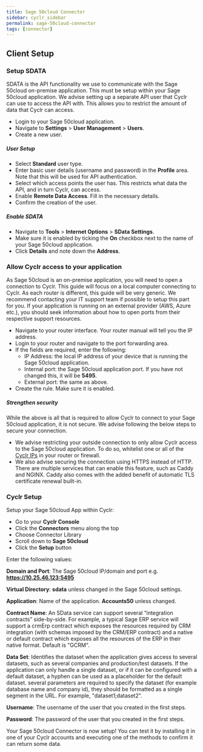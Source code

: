 ```yaml
---
title: Sage 50cloud Connector
sidebar: cyclr_sidebar
permalink: sage-50cloud-connector
tags: [connector]
---
```


## Client Setup

### Setup SDATA
SDATA is the API functionality we use to communicate with the Sage 50cloud on-premise application. This must be setup within your Sage 50cloud application. 
We advise setting up a separate API user that Cyclr can use to access the API with. This allows you to restrict the amount of data that Cyclr can access.
* Login to your Sage 50cloud application.
* Navigate to **Settings** > **User Management** > **Users**.
* Create a new user.
##### User Setup
* Select **Standard** user type.
* Enter basic user details (username and password) in the **Profile** area. Note that this will be used for API authentication.
* Select which access points the user has. This restricts what data the API, and in turn Cyclr, can access.
* Enable **Remote Data Access**. Fill in the necessary details.
* Confirm the creation of the user.
##### Enable SDATA
* Navigate to **Tools** > **Internet Options** > **SData Settings**.
* Make sure it is enabled by ticking the **On** checkbox next to the name of your Sage 50cloud application.
* Click **Details** and note down the **Address**.

### Allow Cyclr access to your application
As Sage 50cloud is an on-premise application, you will need to open a connection to Cyclr. This guide will focus on a local computer connecting to Cyclr. As each router is different, this guide will be very generic. We recommend contacting your IT support team if possible to setup this part for you. If your application is running on an external provider (AWS, Azure etc.), you should seek information about how to open ports from their respective support resources.
* Navigate to your router interface. Your router manual will tell you the IP address.
* Login to your router and navigate to the port forwarding area.
* If the fields are required, enter the following:
  * IP Address: the local IP address of your device that is running the Sage 50cloud application. 
  * Internal port: the Sage 50cloud application port. If you have not changed this, it will be **5495**.
  * External port: the same as above. 
* Create the rule. Make sure it is enabled.
##### Strengthen security
While the above is all that is required to allow Cyclr to connect to your Sage 50cloud application, it is not secure. We advise following the below steps to secure your connection.
* We advise restricting your outside connection to only allow Cyclr access to the Sage 50cloud application. To do so, whitelist one or all of the [Cyclr IPs](https://docs.cyclr.com/cyclr-ip-whitelisting#toc) in your router or firewall.
* We also advise securing the connection using HTTPS instead of HTTP. There are multiple services that can enable this feature, such as Caddy and NGINX. Caddy also comes with the added benefit of automatic TLS certificate renewal built-in.

### Cyclr Setup

Setup your Sage 50cloud App within Cyclr:

*   Go to your **Cyclr Console**
*   Click the **Connectors** menu along the top
*   Choose Connector Library
*   Scroll down to **Sage 50cloud**
*   Click the **Setup** button

Enter the following values:

**Domain and Port**: The Sage 50cloud IP/domain and port e.g. **https://10.25.46.123:5495**

**Virtual Directory**: **sdata** unless changed in the Sage 50cloud settings.

**Application**: Name of the application. **Accounts50** unless changed.

**Contract Name**: An SData service can support several “integration contracts” side-by-side. For example, a typical Sage ERP service will support a crmErp contract which exposes the resources required by CRM integration (with schemas imposed by the CRM/ERP contract) and a native or default contract which exposes all the resources of the ERP in their native format. Default is "GCRM".

**Data Set**: Identifies the dataset when the application gives access to several datasets, such as several companies and production/test datasets. If the application can only handle a single dataset, or if it can be configured with a default dataset, a hyphen can be used as a placeholder for the default dataset.  several parameters are required to specify the dataset (for example database name and company id), they should be formatted as a single segment in the URL. For example, "dataset1;dataset2".

**Username**: The username of the user that you created in the first steps.

**Password**: The password of the user that you created in the first steps.

Your Sage 50cloud Connector is now setup! You can test it by installing it in one of your Cyclr accounts and executing one of the methods to confirm it can return some data.
